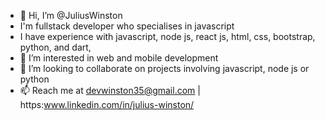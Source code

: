 - 👋 Hi, I’m @JuliusWinston
- I'm fullstack developer who specialises in javascript
- I have experience with javascript, node js, react js, html, css, bootstrap, python, and dart, 
- 👀 I’m interested in web and mobile development
- 💞️ I’m looking to collaborate on projects involving javascript, node js or python 
- 📫 Reach me at devwinston35@gmail.com | https:www.linkedin.com/in/julius-winston/

<!---
JuliusWinston/JuliusWinston is a ✨ special ✨ repository because its `README.md` (this file) appears on your GitHub profile.
You can click the Preview link to take a look at your changes.
--->
